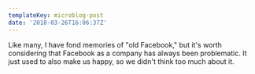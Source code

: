 ```yaml
---
templateKey: microblog-post
date: '2018-03-26T16:06:37Z'
---
```


Like many, I have fond memories of "old Facebook," but it's worth considering that Facebook as a company has always been problematic. It just used to also make us happy, so we didn't think too much about it.

